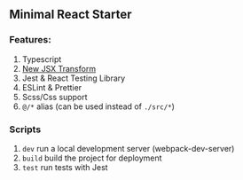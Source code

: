 ## Minimal React Starter

### Features:

1. Typescript
1. <a href="https://reactjs.org/blog/2020/09/22/introducing-the-new-jsx-transform.html">New JSX Transform</a>
1. Jest & React Testing Library
1. ESLint & Prettier
1. Scss/Css support
1. `@/*` alias
   (can be used instead of `./src/*`)

### Scripts

1. `dev` run a local development server (webpack-dev-server)
1. `build` build the project for deployment
1. `test` run tests with Jest
